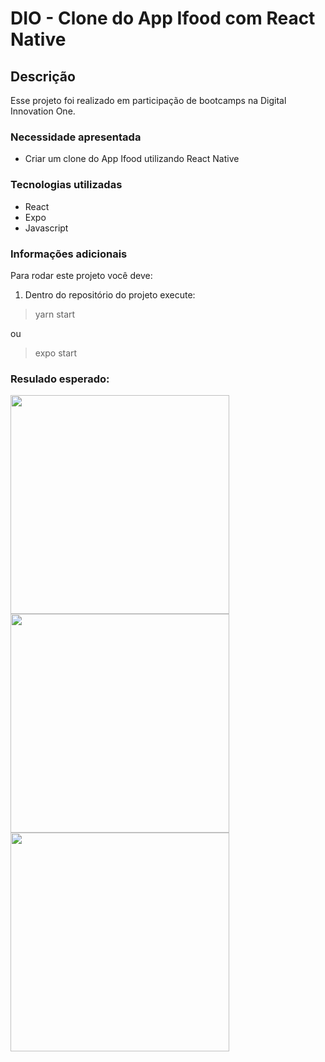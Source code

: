# DIO - Clone do App Ifood com React Native

## Descrição
Esse projeto foi realizado em participação de bootcamps na Digital Innovation One.

### Necessidade apresentada
- Criar um clone do App Ifood utilizando React Native

### Tecnologias utilizadas
- React
- Expo
- Javascript

### Informações adicionais

Para rodar este projeto você deve:

1. Dentro do repositório do projeto execute:
> yarn start

ou
> expo start


### Resulado esperado:

<div style="display: inline_block">
  <img height="350" align="center" src="https://user-images.githubusercontent.com/54161035/152435014-2adfd14d-b0d3-4bdb-8d8d-ae51ba1e5b5d.png">
  <img height="350" align="center" src="https://user-images.githubusercontent.com/54161035/152435022-6690874c-f3bd-43f4-8392-ee3c8bf13b65.png">
  <img height="350" align="center" src="https://user-images.githubusercontent.com/54161035/152435025-d7f011d3-60a1-4e4f-b95d-3d225b401764.png">
</div>
